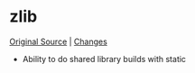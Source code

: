 # zlib



[Original Source](https://github.com/madler/zlib) | [Changes](https://github.com/mitchcapper/zlib/compare/develop...win32_enhancements)

- Ability to do shared library builds with static
  
  
